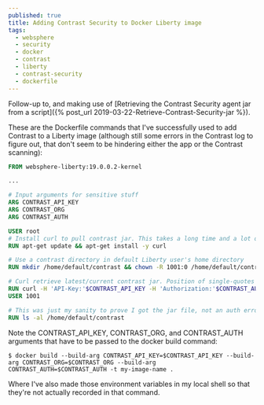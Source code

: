 ```yaml
---
published: true
title: Adding Contrast Security to Docker Liberty image
tags:
  - websphere
  - security
  - docker
  - contrast
  - liberty
  - contrast-security
  - dockerfile
---
```

Follow-up to, and making use of [Retrieving the Contrast Security agent jar from a script]({% post_url 2019-03-22-Retrieve-Contrast-Security-jar %}).

These are the Dockerfile commands that I've successfully used to add Contrast to a Liberty image (although still some errors in the Contrast log to figure out, that don't seem to be hindering either the app or the Contrast scanning):

```Dockerfile
FROM websphere-liberty:19.0.0.2-kernel

...

# Input arguments for sensitive stuff
ARG CONTRAST_API_KEY
ARG CONTRAST_ORG
ARG CONTRAST_AUTH

USER root
# Install curl to pull contrast jar. This takes a long time and a lot of data transfer
RUN apt-get update && apt-get install -y curl

# Use a contrast directory in default Liberty user's home directory
RUN mkdir /home/default/contrast && chown -R 1001:0 /home/default/contrast

# Curl retrieve latest/current contrast jar. Position of single-quotes and ARGs matter
RUN curl -H 'API-Key:'$CONTRAST_API_KEY -H 'Authorization:'$CONTRAST_AUTH https://app.contrastsecurity.com/Contrast/api/ng/$CONTRAST_ORG/agents/default/JAVA?jvm=1.8 -o /home/default/contrast/contrast.jar
USER 1001

# This was just my sanity to prove I got the jar file, not an auth error or something else
RUN ls -al /home/default/contrast
```
Note the CONTRAST_API_KEY, CONTRAST_ORG, and CONTRAST_AUTH arguments that have to be passed to the docker build command:
```shell
$ docker build --build-arg CONTRAST_API_KEY=$CONTRAST_API_KEY --build-arg CONTRAST_ORG=$CONTRAST_ORG --build-arg CONTRAST_AUTH=$CONTRAST_AUTH -t my-image-name .
```
Where I've also made those environment variables in my local shell so that they're not actually recorded in that command.
